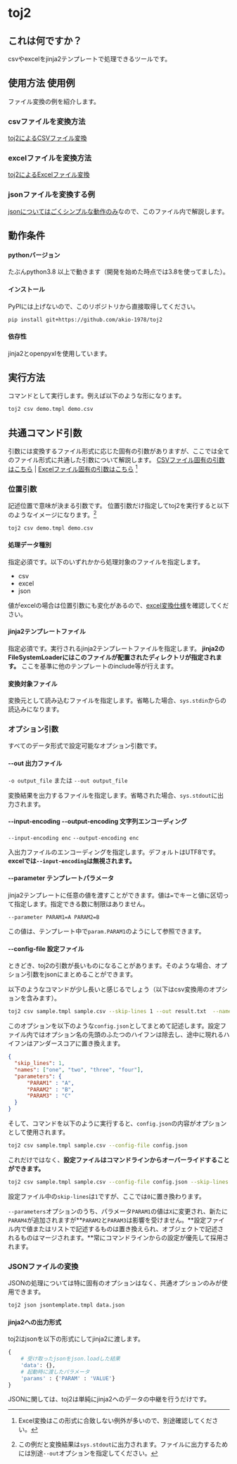 # toj2

## これは何ですか？
csvやexcelをjinja2テンプレートで処理できるツールです。

## 使用方法 使用例
ファイル変換の例を紹介します。
### csvファイルを変換方法
[toj2によるCSVファイル変換](./csv/csv-tutorial.md)

### excelファイルを変換方法
[toj2によるExcelファイル変換](./excel/excel-tutorial.md)

### jsonファイルを変換する例
[jsonについてはごくシンプルな動作のみ](JSONファイルの変換)なので、このファイル内で解説します。

## 動作条件
#### pythonバージョン
たぶんpython3.8 以上で動きます（開発を始めた時点では3.8を使ってました）。
#### インストール
PyPIには上げないので、このリポジトリから直接取得してください。
```sh
pip install git+https://github.com/akio-1978/toj2
```
#### 依存性
jinja2とopenpyxlを使用しています。

## 実行方法
コマンドとして実行します。例えば以下のような形になります。

```sh
toj2 csv demo.tmpl demo.csv
```

## 共通コマンド引数
引数には変換するファイル形式に応じた固有の引数がありますが、ここでは全てのファイル形式に共通した引数について解説します。
[CSVファイル固有の引数はこちら](./csv/csv-tutorial.md)  |  [Excelファイル固有の引数はこちら](./excel/excel-tutorial.md) [^except-excel]

### 位置引数
記述位置で意味が決まる引数です。
位置引数だけ指定してtoj2を実行すると以下のようなイメージになります。[^out-option]

```sh
toj2 csv demo.tmpl demo.csv
```

#### 処理データ種別
指定必須です。以下のいずれかから処理対象のファイルを指定します。
- csv
- excel
- json

値がexcelの場合は位置引数にも変化があるので、[excel変換仕様](./excel/excel-tutorial.md)を確認してください。

#### jinja2テンプレートファイル
指定必須です。実行されるjinja2テンプレートファイルを指定します。
**jinja2のFileSystemLoaderにはこのファイルが配置されたディレクトリが指定されます。** ここを基準に他のテンプレートのinclude等が行えます。

#### 変換対象ファイル
変換元として読み込むファイルを指定します。省略した場合、`sys.stdin`からの読込みになります。

### オプション引数
すべてのデータ形式で設定可能なオプション引数です。

#### --out 出力ファイル
`-o output_file` または `--out output_file`

変換結果を出力するファイルを指定します。省略された場合、`sys.stdout`に出力されます。

#### --input-encoding --output-encoding 文字列エンコーディング

`--input-encoding enc`
`--output-encoding enc`

入出力ファイルのエンコーディングを指定します。デフォルトはUTF8です。**excelでは`--input-encoding`は無視されます。**

#### --parameter テンプレートパラメータ
jinja2テンプレートに任意の値を渡すことができます。値は`=`でキーと値に区切って指定します。指定できる数に制限はありません。

`--parameter PARAM1=A PARAM2=B `

この値は、テンプレート中で`param.PARAM1`のようにして参照できます。

#### --config-file 設定ファイル
ときどき、toj2の引数が長いものになることがあります。そのような場合、オプション引数をjsonにまとめることができます。

以下のようなコマンドが少し長いと感じるでしょう（以下はcsv変換用のオプションを含みます）。

```sh
toj2 csv sample.tmpl sample.csv --skip-lines 1 --out result.txt  --names one two three four --parameters PARAM1=A PARAM2=B PARAM3=C
```

このオプションを以下のような`config.json`としてまとめて記述します。設定ファイル内ではオプション名の先頭のふたつのハイフンは除去し、途中に現れるハイフンはアンダースコアに置き換えます。

```json
{
  "skip_lines": 1,
  "names": ["one", "two", "three", "four"],
  "parameters": {
      "PARAM1" : "A",
      "PARAM2" : "B",
      "PARAM3" : "C"
  }
}
```

そして、コマンドを以下のように実行すると、`config.json`の内容がオプションとして使用されます。
```sh
toj2 csv sample.tmpl sample.csv --config-file config.json
```

これだけではなく、**設定ファイルはコマンドラインからオーバーライドすることができます。**
```sh
toj2 csv sample.tmpl sample.csv --config-file config.json --skip-lines 0 --parameters PARAM1=X PARAM4=D
```
設定ファイル中の`skip-lines`は`1`ですが、ここでは`0`に置き換わります。

`--parameters`オプションのうち、パラメータ`PARAM1`の値は`X`に変更され、新たに`PARAM4`が追加されますが**`PARAM2`と`PARAM3`は影響を受けません。**設定ファイル内で値またはリストで記述するものは置き換えられ、オブジェクトで記述されるものはマージされます。**常にコマンドラインからの設定が優先して採用されます。

### JSONファイルの変換
JSONの処理については特に固有のオプションはなく、共通オプションのみが使用できます。

```sh
toj2 json jsontemplate.tmpl data.json
```

#### jinja2への出力形式
toj2はjsonを以下の形式にしてjinja2に渡します。
```python
{
    # 受け取ったjsonをjson.loadした結果
    'data': {},
    # 起動時に渡したパラメータ
    'params' : {'PARAM' : 'VALUE'}
}

```
JSONに関しては、toj2は単純にjinja2へのデータの中継を行うだけです。

[^out-option]: この例だと変換結果は`sys.stdout`に出力されます。ファイルに出力するためには別途`--out`オプションを指定してください。
[^except-excel]: Excel変換はこの形式に合致しない例外が多いので、別途確認してください。
